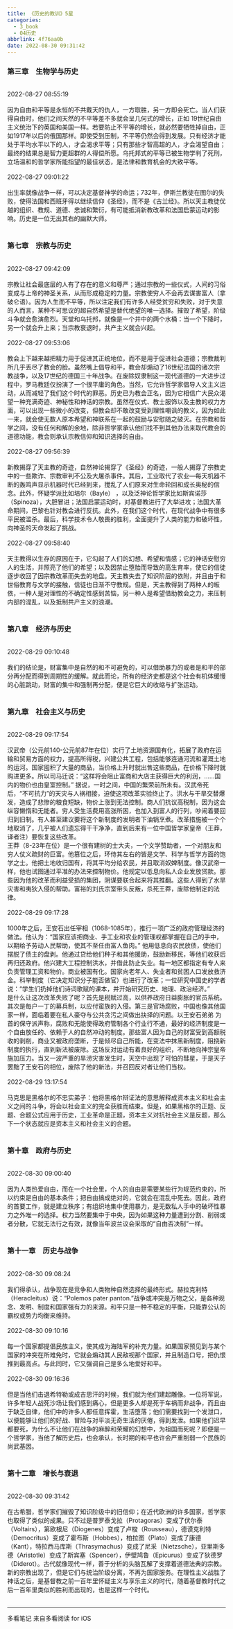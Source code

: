 ```yaml
---
title: 《历史的教训》5星
categories:
  - 3_book
  - 04历史
abbrlink: 4f76aa0b
date: 2022-08-30 09:31:42
---
```



###     第三章　生物学与历史        
  ​         
    2022-08-27 08:55:19        
  ​         
    因为自由和平等是永恒的不共戴天的仇人，一方取胜，另一方即会死亡。当人们获得自由时，他们之间天然的不平等差不多就会呈几何式的增长，正如 19世纪自由主义统治下的英国和美国一样。若要防止不平等的增长，就必然要牺牲掉自由，正如1917年以后的俄国那样。即使受到压制，不平等仍然会得到发展。只有经济才能处于平均水平以下的人，才会渴求平等；只有那些才智高超的人，才会渴望自由；最终的结果总是智力更超群的人得偿所愿。乌托邦式的平等已被生物学判了死刑，立场温和的哲学家所能指望的最佳状态，是法律和教育机会的大致平等。        
  ​         
    2022-08-27 09:01:22        
  ​         
    出生率就像战争一样，可以决定基督神学的命运；732年，伊斯兰教徒在图尔的失败，使得法国和西班牙得以继续信仰《圣经》，而不是《古兰经》。所以天主教徒优越的组织、教规、道德、忠诚和繁衍，有可能抵消新教改革和法国启蒙运动的影响。历史是一位无出其右的幽默大师。        
  ​         


###     第七章　宗教与历史        
  ​         
    2022-08-27 09:42:09        
  ​         
    宗教让社会最底层的人有了存在的意义和尊严；通过宗教的一些仪式，人间的习俗变成与上帝的神圣关系，从而形成稳定的力量。宗教使穷人不会再去谋害富人（拿破仑语）。因为人生而不平等，所以注定我们有许多人经受贫穷和失败，对于失意的人而言，某种不可思议的超自然希望是替代绝望的唯一选择。摧毁了希望，阶级斗争就会愈演愈烈。天堂和乌托邦，就像是一个井中的两个水桶：当一个下降时，另一个就会升上来；当宗教衰退时，共产主义就会兴起。        
  ​         
    2022-08-27 09:53:06        
  ​         
    教会上下越来越把精力用于促进其正统地位，而不是用于促进社会道德；宗教裁判所几乎丢尽了教会的脸。虽然嘴上倡导和平，教会却煽动了16世纪法国的诸次宗教战争，以及17世纪的德国三十年战争。在废除奴隶制这一现代道德的一大进步过程中，罗马教廷仅扮演了一个很平庸的角色。当然，它允许哲学家倡导人文主义运动，从而减轻了我们这个时代的罪恶。历史已为教会正名，因为它相信广大民众渴望一种充满奇迹、神秘性和神话的宗教。虽然在仪式、教士服饰以及主教的权力方面，可以出现一些微小的改变，但教会却不敢改变受到理性嘲讽的教义，因为如此一来，就会使无数人原本希望和神联系在一起的鼓励与安慰随之破灭。在宗教和哲学之间，没有任何和解的余地，除非哲学家承认他们找不到其他办法来取代教会的道德功能，教会则承认宗教信仰和知识选择的自由。        
  ​         
    2022-08-27 09:56:39        
  ​         
    新教揭穿了天主教的奇迹，自然神论揭穿了《圣经》的奇迹，一般人揭穿了宗教史中的一些欺诈、宗教审判不公及大屠杀事件。其后，工业取代了农业—每天机器不断的轰鸣声显示机器时代已经到来，搅乱了人们原来对生命轮回和成长奥秘的信念。此外，怀疑学派比如培尔（Bayle） ，以及泛神论哲学家比如斯宾诺莎（Spinoza），大胆冒进；法国启蒙运动时，对基督教进行了大举进攻；法国大革命期间，巴黎也针对教会进行反抗。此外，在我们这个时代，在现代战争中有很多平民被滥杀。最后，科学技术令人敬畏的胜利，全面提升了人类的能力和破坏性，向神圣的天命发起了挑战。        
  ​         
    2022-08-27 09:58:40        
  ​         
    天主教得以生存的原因在于，它勾起了人们的幻想、希望和情感；它的神话安慰穷人的生活，并照亮了他们的希望；以及因禁止堕胎而导致的高生育率，使它的信徒逐步收回了因宗教改革而失去的地盘。天主教失去了知识阶层的依附，并且由于和世俗教育与文学的接触，信徒也日渐不守教规。但是，天主教得到了两种人的皈依，一种人是对理性的不确定性感到苦恼，另一种人是希望借助教会之力，来压制内部的混乱，以及抵制共产主义的浪潮。        
  ​         


###     第八章　经济与历史        
  ​         
    2022-08-29 09:10:48        
  ​         
    我们的结论是，财富集中是自然的和不可避免的，可以借助暴力的或者是和平的部分再分配而得到周期性的缓解。就此而论，所有的经济史都是这个社会有机体缓慢的心脏跳动，财富的集中和强制再分配，便是它巨大的收缩与扩张运动。        
  ​         


###     第九章　社会主义与历史        
  ​         
    2022-08-29 09:17:54        
  ​         
    汉武帝（公元前140-公元前87年在位）实行了土地资源国有化，拓展了政府在运输和贸易方面的权力，提高所得税，兴建公共工程，包括能够连通河流和灌溉土地的运河。国家囤积了大量的商品，当价格上升时就出售这些商品，在价格下降时就购进更多。所以司马迁说：“这样将会阻止富商和大店主获得巨大的利润，……国内的物价也由皇室控制。” 据说，一时之间，中国的繁荣前所未有。汉武帝死后，“不可抗力”的天灾与人祸相接，迫使这项改革实验终止了。洪水与干旱交替爆发，造成了悲惨的粮食短缺，物价上涨到无法控制。商人们抗议高税制，因为这会纵容懒惰和无能者。穷人受生活费用高涨所困，也加入到富人的行列，吵闹着要回归到旧制。有人甚至建议要将这个新制度的发明者下油锅烹煮。改革措施被一个个地取消了，几乎被人们遗忘得干干净净，直到后来有一位中国哲学家皇帝（王莽，译者注）要恢复这些改革。        
    王莽（8-23年在位）是一个很有建树的士大夫，一个文学赞助者，一个对朋友和穷人仗义疏财的巨富。他篡位之后，环侍其左右的皆是文学、科学与哲学方面的饱学之士。他把土地收归国有，将其平均分给农民，并且取消奴婢制度。像汉武帝一样，他也试图通过平准的办法来控制物价。他规定以低息向私人企业发放贷款。那些因为他的改革而利益受损的集团，阴谋要联合起来将其推翻。这些人得到了水旱灾害和夷狄入侵的帮助。富裕的刘氏宗室带头反叛，杀死王莽，废除他制定的法律。        
  ​         
    2022-08-29 09:17:28        
  ​         
    1000年之后，王安石出任宰相（1068-1085年），推行一项广泛的政府管理经济的做法。他认为：“国家应该把商业、手工业和农业的管理权都掌握在自己的手中，以期给予劳动人民帮助，使其不至任由富人鱼肉。” 他用低息向农民放债，使他们摆脱了债主的盘剥。他通过贷给他们种子和其他援助，鼓励新移民，等他们收获后再归还政府。他兴建大工程控制洪水，并借此防止失业。每一地区都指定有专人来负责管理工资和物价。商业被国有化。国家向老年人、失业者和贫困人口发放救济金。科举制度（它决定知识分子能否做官）也进行了改革；一位研究中国史的学者说：“学生们扔掉他们诗词歌赋的课本，并开始研究历史、地理、政治经济。”        
    是什么让这次改革失败了呢？首先是税赋过高，以供养政府日益膨胀的官员系统。其次是每户一丁的募兵制，以应付蛮族的入侵。第三是官场腐败，中国也像其他国家一样，面临着要在私人豪夺与公共贪污之间做出抉择的问题。以王安石弟弟 为首的保守派声称，腐败和无能使得政府管制各个行业行不通，最好的经济制度是一个自由放任的、依赖于人的自然冲动的制度。那些富人因为自己的财富受到高额税收的剥削，商业又被政府垄断，于是倾尽自己所能，在变法中抹黑新制度，阻挠新制度的执行，直到新法被废除。这场反对运动有着良好的组织，不断地向神宗皇帝施加压力。当又一波严重的旱涝灾害发生时，天空中出现了可怕的彗星，于是天子罢黜了王安石的相位，废除了他的新法，并召回反对者让他们当权。        
  ​         
    2022-08-29 13:17:54        
  ​         
    马克思是黑格尔的不忠实弟子：他将黑格尔辩证法的意思解释成资本主义和社会主义之间的斗争，将会以社会主义的完全获胜而结束。但是，如果黑格尔的正题、反题、合题公式应用于历史，工业革命是正题，资本主义对抗社会主义是反题，那么下一个状态就应是资本主义和社会主义的合题。        
  ​         


###     第十章　政府与历史        
  ​         
    2022-08-30 09:00:40        
  ​         
    因为人类热爱自由，而在一个社会里，个人的自由是需要某些行为规范约束的，所以约束是自由的基本条件；把自由搞成绝对的，它就会在混乱中死去。因此，政府的首要工作，就是建立秩序；有组织地集中使用暴力，是无数私人手中的破坏性暴力之外唯一的选择。权力当然要集中于中央，因为如果这种力量遭到分割、削弱或者分散，它就无法行之有效，就像当年波兰议会采取的“自由否决制”一样。        
  ​         


###     第十一章　历史与战争        
  ​         
    2022-08-30 09:08:24        
  ​         
    我们得承认，战争现在是竞争和人类物种自然选择的最终形式。赫拉克利特（Heracleitus）说：“Polemos pater panton.”战争或冲突是万物之父，是各种观念、发明、制度和国家强有力的来源。和平只是一种不稳定的平衡，只能靠公认的霸权或势力均衡来维持。        
  ​         
    2022-08-30 09:10:16        
  ​         
    每一个国家都提倡民族主义，使其成为海陆军的补充力量。如果国家预见到与某个国家的冲突在所难免时，它就会煽动其人民敌视那个国家，并且制造口号，把仇恨推到最高点。与此同时，它又强调自己是多么地爱好和平。        
  ​         
    2022-08-30 09:16:36        
  ​         
    但是当他们击退希特勒或成吉思汗的时候，我们就为他们建起雕像。一位将军说，许多年轻人战死沙场让我们感到痛心，但是更多人却是死于车祸而非战争，而且由于缺乏自律，他们中的许多人都任意挥霍，生活堕落；他们需要找到一个发泄口，以便能够让他们的好战、冒险与对平淡无奇生活的厌倦，得到发泄。如果他们迟早都要死，为什么不让他们在战争的麻醉和荣耀的幻想中，为祖国而死呢？即便是一个哲学家，当他了解历史后，也会承认，长时期的和平也许会严重削弱一个民族的尚武基因。        
  ​         


###     第十二章　增长与衰退        
  ​         
    2022-08-30 09:31:42        
  ​         
    在古希腊，哲学家们摧毁了知识阶级中的旧信仰；在近代欧洲的许多国家，哲学家也取得了类似的成果。只不过是普罗泰戈拉（Protagoras）变成了伏尔泰（Voltairs），第欧根尼（Diogenes）变成了卢梭（Rousseau），德谟克利特（Democritus）变成了霍布斯（Hobbes），柏拉图（Plato）变成了康德（Kant），特拉西马库斯（Thrasymachus）变成了尼采（Nietzsche），亚里斯多德（Aristotle）变成了斯宾塞（Spencer），伊壁鸠鲁（Epicurus）变成了狄德罗（Diderot）。古代就像现代一样，善于分析的头脑瓦解了支撑着道德法典的宗教。新的宗教出现了，但是它们与统治阶级分离，不再为国家服务。在理性主义战胜了神话之后，是基督教之前一百年里怀疑主义与享乐主义的时代，随着基督教时代之后一百年里类似的胜利而出现的，也是这样一个时代。        
  ​         

------
多看笔记 来自多看阅读 for iOS

